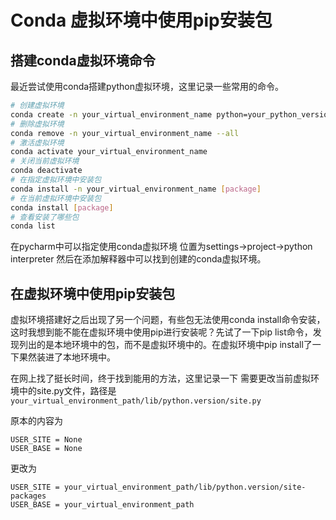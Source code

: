 # Conda 虚拟环境中使用pip安装包

## 搭建conda虚拟环境命令
最近尝试使用conda搭建python虚拟环境，这里记录一些常用的命令。 

```bash
# 创建虚拟环境
conda create -n your_virtual_environment_name python=your_python_version
# 删除虚拟环境
conda remove -n your_virtual_environment_name --all
# 激活虚拟环境
conda activate your_virtual_environment_name
# 关闭当前虚拟环境
conda deactivate
# 在指定虚拟环境中安装包
conda install -n your_virtual_environment_name [package]
# 在当前虚拟环境中安装包
conda install [package]
# 查看安装了哪些包
conda list
``` 

在pycharm中可以指定使用conda虚拟环境 
位置为settings->project->python interpreter 然后在添加解释器中可以找到创建的conda虚拟环境。

## 在虚拟环境中使用pip安装包
虚拟环境搭建好之后出现了另一个问题，有些包无法使用conda install命令安装，这时我想到能不能在虚拟环境中使用pip进行安装呢？先试了一下pip list命令，发现列出的是本地环境中的包，而不是虚拟环境中的。在虚拟环境中pip install了一下果然装进了本地环境中。

在网上找了挺长时间，终于找到能用的方法，这里记录一下 
需要更改当前虚拟环境中的site.py文件，路径是`your_virtual_environment_path/lib/python.version/site.py` 

原本的内容为 
```
USER_SITE = None
USER_BASE = None
``` 
更改为
```
USER_SITE = your_virtual_environment_path/lib/python.version/site-packages
USER_BASE = your_virtual_environment_path
```

